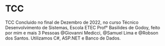 # TCC
TCC Concluido no final de Dezembro de 2022, no curso Técnico Desenvolvimento de Sistemas, Escola ETEC Prof° Basilides de Godoy, feito por mim e mais 3 Pessoas @Giovanni Medicci, @Samuel Lima e @Robson dos Santos. Utilizamos C#, ASP.NET e Banco de Dados.
